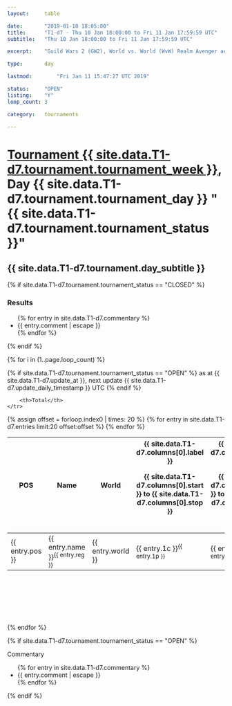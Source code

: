 ```yaml
---
layout: 	table

date: 		"2019-01-10 18:05:00"
title: 		"T1-d7 - Thu 10 Jan 18:00:00 to Fri 11 Jan 17:59:59 UTC"
subtitle: 	"Thu 10 Jan 18:00:00 to Fri 11 Jan 17:59:59 UTC"

excerpt:    "Guild Wars 2 (GW2), World vs. World (WvW) Realm Avenger achivement Tournament. \"Every Kill Counts\""

type:       day

lastmod: 		"Fri Jan 11 15:47:27 UTC 2019"

status:     "OPEN"
listing:    "Y"
loop_count: 3

category: 	tournaments

---
```

<div class="table_header">
    <h1><a href="{{ site.data.T1-d7.tournament.week_url }}">Tournament {{ site.data.T1-d7.tournament.tournament_week }}</a>, Day {{ site.data.T1-d7.tournament.tournament_day }} "{{ site.data.T1-d7.tournament.tournament_status }}"</h1>
    <h2>{{ site.data.T1-d7.tournament.day_subtitle }}</h2> 
</div>

{% if site.data.T1-d7.tournament.tournament_status == "CLOSED" %} 
<div class="commentary">
  <h3>Results</h3>
  <ul>
    {% for entry in site.data.T1-d7.commentary %}
    <li class="commentary_list">{{ entry.comment | escape }}</li>
    {% endfor %}
  </ul>
</div>
{% endif %}


{% for i in (1..page.loop_count) %}

{% if site.data.T1-d7.tournament.tournament_status == "OPEN" %} 
<span class="table_nextupdate">as at {{ site.data.T1-d7.update_at }}, next update {{ site.data.T1-d7.update_daily_timestamp }} UTC</span> 
{% endif %}

<table class="day_table">
  <colgroup>
    <col style="width:18px">
    <col style="width:55px">
    <col style="width:55px">
    <col style="width:12px">
    <col style="width:12px">
    <col style="width:12px">
    <col style="width:12px">
    <col style="width:12px">
    <col style="width:12px">
    <col style="width:12px">
    <col style="width:12px">
    <col style="width:12px">
    <col style="width:12px">
    <col style="width:12px">
    <col style="width:12px">
    <col style="width:12px">
    <col style="width:12px">
    <col style="width:12px">
    <col style="width:12px">
    <col style="width:12px">
    <col style="width:12px">
    <col style="width:12px">
    <col style="width:12px">
    <col style="width:12px">
    <col style="width:12px">
    <col style="width:12px">
    <col style="width:12px">
    <col style="width:18px">
  </colgroup>  
  <thead>
    <tr>
        <th>POS</th>
        <th class="AlignLeft">Name</th>
        <th class="AlignLeft">World</th>

<th><div class="label">{{ site.data.T1-d7.columns[0].label }}<p class="onhover">{{ site.data.T1-d7.columns[0].start }} to {{ site.data.T1-d7.columns[0].stop }}</p></div>​</th>
<th><div class="label">{{ site.data.T1-d7.columns[1].label }}<p class="onhover">{{ site.data.T1-d7.columns[1].start }} to {{ site.data.T1-d7.columns[1].stop }}</p></div>​</th>
<th><div class="label">{{ site.data.T1-d7.columns[2].label }}<p class="onhover">{{ site.data.T1-d7.columns[2].start }} to {{ site.data.T1-d7.columns[2].stop }}</p></div>​</th>
<th><div class="label">{{ site.data.T1-d7.columns[3].label }}<p class="onhover">{{ site.data.T1-d7.columns[3].start }} to {{ site.data.T1-d7.columns[3].stop }}</p></div>​</th>
<th><div class="label">{{ site.data.T1-d7.columns[4].label }}<p class="onhover">{{ site.data.T1-d7.columns[4].start }} to {{ site.data.T1-d7.columns[4].stop }}</p></div>​</th>
<th><div class="label">{{ site.data.T1-d7.columns[5].label }}<p class="onhover">{{ site.data.T1-d7.columns[5].start }} to {{ site.data.T1-d7.columns[5].stop }}</p></div>​</th>
<th><div class="label">{{ site.data.T1-d7.columns[6].label }}<p class="onhover">{{ site.data.T1-d7.columns[6].start }} to {{ site.data.T1-d7.columns[6].stop }}</p></div>​</th>
<th><div class="label">{{ site.data.T1-d7.columns[7].label }}<p class="onhover">{{ site.data.T1-d7.columns[7].start }} to {{ site.data.T1-d7.columns[7].stop }}</p></div>​</th>
<th><div class="label">{{ site.data.T1-d7.columns[8].label }}<p class="onhover">{{ site.data.T1-d7.columns[8].start }} to {{ site.data.T1-d7.columns[8].stop }}</p></div>​</th>
<th><div class="label">{{ site.data.T1-d7.columns[9].label }}<p class="onhover">{{ site.data.T1-d7.columns[9].start }} to {{ site.data.T1-d7.columns[9].stop }}</p></div>​</th>
<th><div class="label">{{ site.data.T1-d7.columns[10].label }}<p class="onhover">{{ site.data.T1-d7.columns[10].start }} to {{ site.data.T1-d7.columns[10].stop }}</p></div>​</th>

<th><div class="label">{{ site.data.T1-d7.columns[11].label }}<p class="onhover">{{ site.data.T1-d7.columns[11].start }} to {{ site.data.T1-d7.columns[11].stop }}</p></div>​</th>
<th><div class="label">{{ site.data.T1-d7.columns[12].label }}<p class="onhover">{{ site.data.T1-d7.columns[12].start }} to {{ site.data.T1-d7.columns[12].stop }}</p></div>​</th>
<th><div class="label">{{ site.data.T1-d7.columns[13].label }}<p class="onhover">{{ site.data.T1-d7.columns[13].start }} to {{ site.data.T1-d7.columns[13].stop }}</p></div>​</th>
<th><div class="label">{{ site.data.T1-d7.columns[14].label }}<p class="onhover">{{ site.data.T1-d7.columns[14].start }} to {{ site.data.T1-d7.columns[14].stop }}</p></div>​</th>
<th><div class="label">{{ site.data.T1-d7.columns[15].label }}<p class="onhover">{{ site.data.T1-d7.columns[15].start }} to {{ site.data.T1-d7.columns[15].stop }}</p></div>​</th>
<th><div class="label">{{ site.data.T1-d7.columns[16].label }}<p class="onhover">{{ site.data.T1-d7.columns[16].start }} to {{ site.data.T1-d7.columns[16].stop }}</p></div>​</th>
<th><div class="label">{{ site.data.T1-d7.columns[17].label }}<p class="onhover">{{ site.data.T1-d7.columns[17].start }} to {{ site.data.T1-d7.columns[17].stop }}</p></div>​</th>
<th><div class="label">{{ site.data.T1-d7.columns[18].label }}<p class="onhover">{{ site.data.T1-d7.columns[18].start }} to {{ site.data.T1-d7.columns[18].stop }}</p></div>​</th>
<th><div class="label">{{ site.data.T1-d7.columns[19].label }}<p class="onhover">{{ site.data.T1-d7.columns[19].start }} to {{ site.data.T1-d7.columns[19].stop }}</p></div>​</th>
<th><div class="label">{{ site.data.T1-d7.columns[20].label }}<p class="onhover">{{ site.data.T1-d7.columns[20].start }} to {{ site.data.T1-d7.columns[20].stop }}</p></div>​</th>

<th><div class="label">{{ site.data.T1-d7.columns[21].label }}<p class="onhover">{{ site.data.T1-d7.columns[21].start }} to {{ site.data.T1-d7.columns[21].stop }}</p></div>​</th>
<th><div class="label">{{ site.data.T1-d7.columns[22].label }}<p class="onhover">{{ site.data.T1-d7.columns[22].start }} to {{ site.data.T1-d7.columns[22].stop }}</p></div>​</th>
<th><div class="label">{{ site.data.T1-d7.columns[23].label }}<p class="onhover">{{ site.data.T1-d7.columns[23].start }} to {{ site.data.T1-d7.columns[23].stop }}</p></div>​</th>

        <th>Total</th>
    </tr>
  </thead>
  {% assign offset = forloop.index0 | times: 20 %}
<tbody>
{% for entry in site.data.T1-d7.entries limit:20 offset:offset %}
  <tr>
    <td class="pl{{ entry.pos }}">{{ entry.pos }}</td>
    <td class="AlignLeft">{{ entry.name }}<sup>{{ entry.reg }}</sup></td>
    <td class="AlignLeft">{{ entry.world }}</td>
    <td class="pl{{ entry.1p }}">{{ entry.1c }}<sup>{{ entry.1p }}</sup></td>
    <td class="pl{{ entry.2p }}">{{ entry.2c }}<sup>{{ entry.2p }}</sup></td>
    <td class="pl{{ entry.3p }}">{{ entry.3c }}<sup>{{ entry.3p }}</sup></td>
    <td class="pl{{ entry.4p }}">{{ entry.4c }}<sup>{{ entry.4p }}</sup></td>
    <td class="pl{{ entry.5p }}">{{ entry.5c }}<sup>{{ entry.5p }}</sup></td>
    <td class="pl{{ entry.6p }}">{{ entry.6c }}<sup>{{ entry.6p }}</sup></td>
    <td class="pl{{ entry.7p }}">{{ entry.7c }}<sup>{{ entry.7p }}</sup></td>
    <td class="pl{{ entry.8p }}">{{ entry.8c }}<sup>{{ entry.8p }}</sup></td>
    <td class="pl{{ entry.9p }}">{{ entry.9c }}<sup>{{ entry.9p }}</sup></td>
    <td class="pl{{ entry.10p }}">{{ entry.10c }}<sup>{{ entry.10p }}</sup></td>
    <td class="pl{{ entry.11p }}">{{ entry.11c }}<sup>{{ entry.11p }}</sup></td>
    <td class="pl{{ entry.12p }}">{{ entry.12c }}<sup>{{ entry.12p }}</sup></td>
    <td class="pl{{ entry.13p }}">{{ entry.13c }}<sup>{{ entry.13p }}</sup></td>
    <td class="pl{{ entry.14p }}">{{ entry.14c }}<sup>{{ entry.14p }}</sup></td>
    <td class="pl{{ entry.15p }}">{{ entry.15c }}<sup>{{ entry.15p }}</sup></td>
    <td class="pl{{ entry.16p }}">{{ entry.16c }}<sup>{{ entry.16p }}</sup></td>
    <td class="pl{{ entry.17p }}">{{ entry.17c }}<sup>{{ entry.17p }}</sup></td>
    <td class="pl{{ entry.18p }}">{{ entry.18c }}<sup>{{ entry.18p }}</sup></td>
    <td class="pl{{ entry.19p }}">{{ entry.19c }}<sup>{{ entry.19p }}</sup></td>
    <td class="pl{{ entry.20p }}">{{ entry.20c }}<sup>{{ entry.20p }}</sup></td>
    <td class="pl{{ entry.21p }}">{{ entry.21c }}<sup>{{ entry.21p }}</sup></td>
    <td class="pl{{ entry.22p }}">{{ entry.22c }}<sup>{{ entry.22p }}</sup></td>
    <td class="pl{{ entry.23p }}">{{ entry.23c }}<sup>{{ entry.23p }}</sup></td>
    <td class="pl{{ entry.24p }}">{{ entry.24c }}<sup>{{ entry.24p }}</sup></td>
    <td>{{ entry.total }}</td>
  </tr>
{% endfor %}  
</tbody>
</table>
<div class="leaderboard">
  <script async src="//pagead2.googlesyndication.com/pagead/js/adsbygoogle.js"></script>
  <!-- 728x90 -->
  <ins class="adsbygoogle"
       style="display:inline-block;width:728px;height:90px"
       data-ad-client="ca-pub-3274917281288240"
       data-ad-slot="3870538733"></ins>
  <script>
  (adsbygoogle = window.adsbygoogle || []).push({});
  </script>    
</div>
<br />
{% endfor %}

{% if site.data.T1-d7.tournament.tournament_status == "OPEN" %} 
<div class="commentary">
  <span class="commentary_title">Commentary</span>
  <ul>
    {% for entry in site.data.T1-d7.commentary %}
    <li class="commentary_list">{{ entry.comment | escape }}</li>
    {% endfor %}
  </ul>
</div>
{% endif %}


